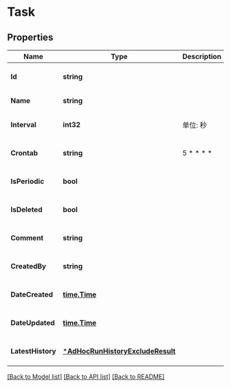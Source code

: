 # Task

## Properties
Name | Type | Description | Notes
------------ | ------------- | ------------- | -------------
**Id** | **string** |  | [optional] [default to null]
**Name** | **string** |  | [default to null]
**Interval** | **int32** | 单位: 秒 | [optional] [default to null]
**Crontab** | **string** | 5 * * * * | [optional] [default to null]
**IsPeriodic** | **bool** |  | [optional] [default to null]
**IsDeleted** | **bool** |  | [optional] [default to null]
**Comment** | **string** |  | [optional] [default to null]
**CreatedBy** | **string** |  | [optional] [default to null]
**DateCreated** | [**time.Time**](time.Time.md) |  | [optional] [default to null]
**DateUpdated** | [**time.Time**](time.Time.md) |  | [optional] [default to null]
**LatestHistory** | [***AdHocRunHistoryExcludeResult**](AdHocRunHistoryExcludeResult.md) |  | [optional] [default to null]

[[Back to Model list]](../README.md#documentation-for-models) [[Back to API list]](../README.md#documentation-for-api-endpoints) [[Back to README]](../README.md)


